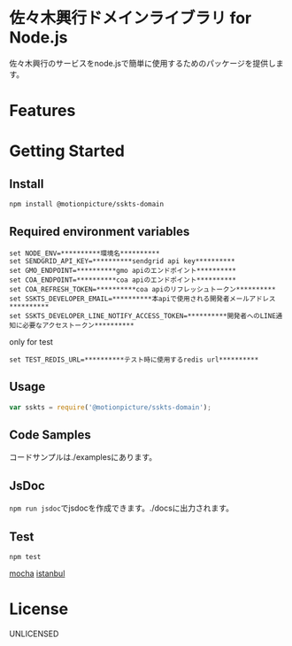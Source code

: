 # 佐々木興行ドメインライブラリ for Node.js

佐々木興行のサービスをnode.jsで簡単に使用するためのパッケージを提供します。

# Features

# Getting Started

## Install

```shell
npm install @motionpicture/sskts-domain
```

## Required environment variables
```shell
set NODE_ENV=**********環境名**********
set SENDGRID_API_KEY=**********sendgrid api key**********
set GMO_ENDPOINT=**********gmo apiのエンドポイント**********
set COA_ENDPOINT=**********coa apiのエンドポイント**********
set COA_REFRESH_TOKEN=**********coa apiのリフレッシュトークン**********
set SSKTS_DEVELOPER_EMAIL=**********本apiで使用される開発者メールアドレス**********
set SSKTS_DEVELOPER_LINE_NOTIFY_ACCESS_TOKEN=**********開発者へのLINE通知に必要なアクセストークン**********
```

only for test  
```shell
set TEST_REDIS_URL=**********テスト時に使用するredis url**********
```

## Usage

```Javascript
var sskts = require('@motionpicture/sskts-domain');
```


## Code Samples

コードサンプルは./examplesにあります。

## JsDoc

`npm run jsdoc`でjsdocを作成できます。./docsに出力されます。

## Test

`npm test`

[mocha](https://mochajs.org/)
[istanbul](https://istanbul.js.org/)


# License
UNLICENSED
